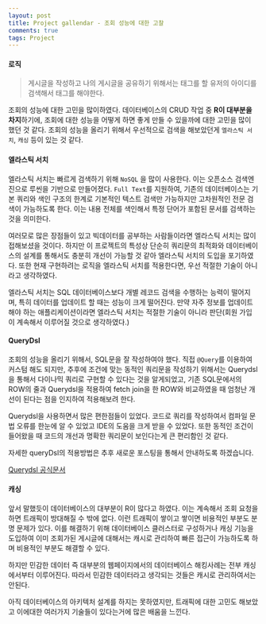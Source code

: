 ```yaml
---
layout: post
title: Project gallendar - 조회 성능에 대한 고찰
comments: true
tags: Project
---
```



<h4>로직</h4>


> 게시글을 작성하고 나의 게시글을 공유하기 위해서는 태그를 할 유저의 아이디를 검색해서 태그를 해야한다.

조회의 성능에 대한 고민을 많이하였다. 
데이터베이스의 CRUD 작업 중 **R이 대부분을 차지**하기에, 조회에 대한 성능을 어떻게 하면 좋게 만들 수 있을까에 대한 고민을 많이 했던 것 같다.
조회의 성능을 올리기 위해서 우선적으로 검색을 해보았던게 `엘라스틱 서치`, `캐싱` 등이 있는 것 같다.

<h4>엘라스틱 서치</h4>

엘라스틱 서치는 빠르게 검색하기 위해 `NoSQL` 을 많이 사용한다.
이는 오픈소스 검색엔진으로 루씬을 기반으로 만들어졌다.
`Full Text`를 지원하여, 기존의 데이터베이스는 기본 쿼리와 색인 구조의 한계로 기본적인 텍스트 검색만 가능하지만 고차원적인 전문 검색이 가능하도록 한다. 이는 내용 전체를 색인해서 특정 단어가 포함된 문서를 검색하는 것을 의미한다.

여러모로 많은 장점들이 있고 빅데이터를 공부하는 사람들이라면 엘라스틱 서치는 많이 접해보셨을 것이다.
하지만 이 프로젝트의 특성상 단순히 쿼리문의 최적화와 데이터베이스의 설계를 통해서도 충분히 개선이 가능할 것 같아 엘라스틱 서치의 도입을 포기하였다. 또한 현재 구현하려는 로직을 엘라스틱 서치를 적용한다면, 우선 적절한 기술이 아니라고 생각하였다.

엘라스틱 서치는 SQL 데이터베이스보다 개별 레코드 검색을 수행하는 능력이 떨어지며, 특히 데이터를 업데이트 할 때는 성능이 크게 떨어진다.
만약 자주 정보를 업데이트 해야 하는 애플리케이션이라면 엘라스틱 서치는 적절한 기술이 아니라 판단(회원 가입이 계속해서 이루어질 것으로 생각하였다.)

<h4>QueryDsl</h4>

조회의 성능을 올리기 위해서, SQL문을 잘 작성하여야 했다. 직접 `@Query`를 이용하여 커스텀 해도 되지만, 추후에 조건에 맞는 동적인 쿼리문을 작성하기 위해서는 Querydsl을 통해서 다이나믹 쿼리로 구현할 수 있다는 것을 알게되었고, 기존 SQL문에서의 ROW의 줄과 Querydsl을 적용하여 fetch join을 한 ROW와 비교하였을 때 엄청난 개선이 된다는 점을 인지하여 적용해보려 한다.

Querydsl을 사용하면서 많은 편한점들이 있었다. 코드로 쿼리를 작성하여서 컴파일 문법 오류를 한눈에 알 수 있었고 IDE의 도움을 크게 받을 수 있었다. 또한 동적인 조건이 들어왔을 때 코드의 개선과 명확한 쿼리문이 보인다는게 큰 편리함인 것 같다.

자세한 queryDsl의 적용방법은 추후 새로운 포스팅을 통해서 안내하도록 하겠습니다.

[Querydsl 공식문서](http://querydsl.com/static/querydsl/4.0.1/reference/ko-KR/html_single/)

<h4>캐싱</h4>

앞서 말했듯이 데이터베이스의 대부분이 R이 많다고 하였다. 이는 계속해서 조회 요청을 하면 트래픽이 방대해질 수 밖에 없다. 이런 트래픽이 쌓이고 쌓이면 비용적인 부분도 분명 문제가 있다.
이를 해결하기 위해 데이터베이스 클러스터로 구성하거나 캐싱 기능을 도입하여 이미 조회가된 게시글에 대해서는 캐시로 관리하여 빠른 접근이 가능하도록 하며 비용적인 부분도 해결할 수 있다.

하지만 민감한 데이터 즉 대부분의 웹페이지에서의 데이터베이스 해킹사례는 전부 캐싱에서부터 이루어진다. 따라서 민감한 데이터라고 생각되는 것들은 캐시로 관리하여서는 안된다.

아직 데이터베이스의 아키텍처 설계를 하지는 못하였지만, 트래픽에 대한 고민도 해보았고 이에대한 여러가지 기술들이 있다는거에 많은 배움을 느낀다.




